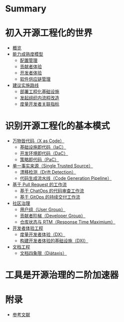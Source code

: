 # Summary

# 初入开源工程化的世界

- [概览](./01-quickstart/usage.md)
- [能力成熟度模型](./01-quickstart/cmm.md)
    - [配置管理]()
    - [贡献者体验]()
    - [开发者体验]()
    - [软件供应链管理]()
- [建议实施路线](./01-quickstart/checklist.md)
    - [部署工程化基础设施]()
    - [发起组织内流程改造]()
    - [度量开发者关联指标]()


# 识别开源工程化的基本模式

- [万物皆代码（X as Code）]()
    - [基础设施即代码（IaC）]()
    - [开发环境即代码（DaC）]()
    - [策略即代码（PaC）]()
- [单一事实来源（Single Trusted Source）]()
    - [漂移检测（Drift Detection）]()
    - [代码生成流水线（Code Generation Pipeline）]()
- [基于 Pull Request 的工作流]()
    - [基于 ChatOps 的代码审查工作流]()
    - [基于 GitOps 的持续交付工作流]()
- [社区治理]()
    - [用户组（User Group）]()
    - [贡献者阶梯（Developer Group）]()
    - [仓库状态与 RTM（Response Time Maximium）]()
- [开发者体验工程]()
    - [度量开发者体验（DX）]()
    - [构建开发者体验的基础设施（DXI）]()
- [文档工程]()
    - [文档四象限（Diátaxis）]()

# 工具是开源治理的二阶加速器

# 附录

- [参考文献]()

